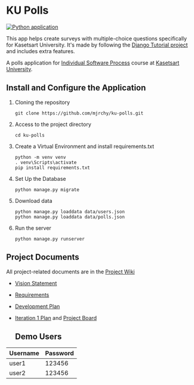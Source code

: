 # KU Polls
[![Python application](https://github.com/mjrchy/ku-polls/actions/workflows/python-app.yml/badge.svg)](https://github.com/mjrchy/ku-polls/actions/workflows/python-app.yml)

This app helps create surveys with multiple-choice questions specifically for Kasetsart University. It's made by following the [Django Tutorial project](https://docs.djangoproject.com/en/3.1/intro/tutorial01/) and includes extra features. 

A polls application for [Individual Software Process](https://cpske.github.io/ISP) course at [Kasetsart University](https://ku.ac.th).

## Install and Configure the Application

1. Cloning the repository
   ```
   git clone https://github.com/mjrchy/ku-polls.git
   ```
2. Access to the project directory
   ```
   cd ku-polls
   ```
3. Create a Virtual Environment and install requirements.txt
   ```
   python -m venv venv
   . venv\Scripts\activate
   pip install requirements.txt
   ```
4. Set Up the Database
   ```
   python manage.py migrate
   ```
6. Download data
   ```
   python manage.py loaddata data/users.json
   python manage.py loaddata data/polls.json
   ```
6. Run the server
   ```
   python manage.py runserver
   ```

## Project Documents

All project-related documents are in the [Project Wiki](../../wiki/Home)

- [Vision Statement](../../wiki/Vision%20Statement)
- [Requirements](../../wiki/Requirements)
- [Development Plan](../../wiki/Development%20Plan)
- [Iteration 1 Plan](../../wiki/Iteration%201%20Plan) and [Project Board](../../projects/1)

  ## Demo Users
| Username  | Password        |
|-----------|-----------------|
|   user1   | 123456 |
|   user2   | 123456 |
